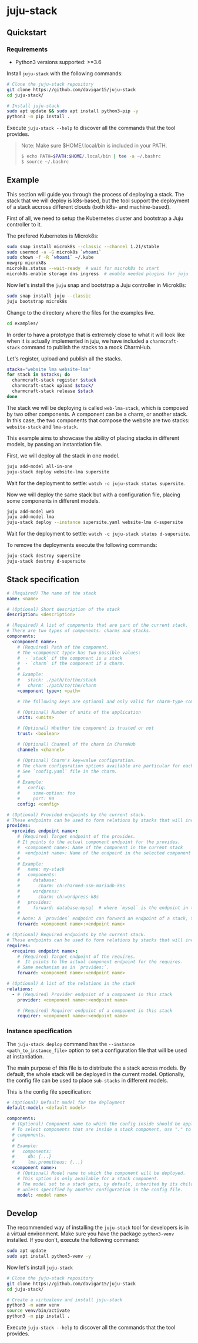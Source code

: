 <!-- Copyright 2021 Canonical Ltd.
See LICENSE file for licensing details. -->

# juju-stack

## Quickstart

### Requirements

- Python3 versions supported: >=3.6

Install `juju-stack` with the following commands:

```bash
# Clone the juju-stack repository
git clone https://github.com/davigar15/juju-stack
cd juju-stack/

# Install juju-stack
sudo apt update && sudo apt install python3-pip -y
python3 -m pip install .
```

Execute `juju-stack --help` to discover all the commands that the tool provides.

> Note: Make sure $HOME/.local/bin is included in your PATH.
>
> ```bash
> $ echo PATH=$PATH:$HOME/.local/bin | tee -a ~/.bashrc
> $ source ~/.bashrc
> ```

## Example

This section will guide you through the process of deploying a stack. The stack that we will deploy is k8s-based, but the tool support the deployment of a stack accross different clouds (both k8s- and machine-based).

First of all, we need to setup the Kubernetes cluster and bootstrap a Juju controller to it.

The prefered Kubernetes is Microk8s:

```bash
sudo snap install microk8s --classic --channel 1.21/stable
sudo usermod -a -G microk8s `whoami`
sudo chown -f -R `whoami` ~/.kube
newgrp microk8s
microk8s.status --wait-ready  # wait for microk8s to start
microk8s.enable storage dns ingress  # enable needed plugins for juju
```

Now let's install the `juju` snap and bootstrap a Juju controller in Microk8s:

```bash
sudo snap install juju --classic
juju bootstrap microk8s
```

Change to the directory where the files for the examples live.

```bash
cd examples/
```

In order to have a prototype that is extremely close to what it will look like when it is actually implemented in juju, we have included a `charmcraft-stack` command to publish the stacks to a mock CharmHub.

Let's register, upload and publish all the stacks.

```bash
stacks="website lma website-lma"
for stack in $stacks; do
  charmcraft-stack register $stack
  charmcraft-stack upload $stack/
  charmcraft-stack release $stack
done
```

The stack we will be deploying is called `web-lma-stack`, which is composed by two other components. A component can be a charm, or another stack. In this case, the two components that compose the website are two stacks: `website-stack` and `lma-stack`.

This example aims to showcase the ability of placing stacks in different models, by passing an instantiation file.

First, we will deploy all the stack in one model.

```bash
juju add-model all-in-one
juju-stack deploy website-lma supersite
```

Wait for the deployment to settle: `watch -c juju-stack status supersite`.

Now we will deploy the same stack but with a configuration file, placing some components in different models.

```bash
juju add-model web
juju add-model lma
juju-stack deploy --instance supersite.yaml website-lma d-supersite
```

Wait for the deployment to settle: `watch -c juju-stack status d-supersite`.

To remove the deployments execute the following commands:

```bash
juju-stack destroy supersite
juju-stack destroy d-supersite
```

## Stack specification

```yaml
# (Required) The name of the stack
name: <name>

# (Optional) Short description of the stack
description: <description>

# (Required) A list of components that are part of the current stack.
# There are two types of components: charms and stacks.
components:
  <component name>:
    # (Required) Path of the component.
    # The <component type> has two possible values:
    #  - `stack` if the component is a stack
    #  - `charm` if the component if a charm.
    #
    # Example:
    #   stack: ./path/to/the/stack
    #   charm: ./path/to/the/charm
    <component type>: <path>

    # The following keys are optional and only valid for charm-type components

    # (Optional) Number of units of the application
    units: <units>

    # (Optional) Whether the component is trusted or not
    trust: <boolean>

    # (Optional) Channel of the charm in CharmHub
    channel: <channel>

    # (Optional) Charm's key=value configuration.
    # The charm configuration options available are particular for each individual charm.
    # See `config.yaml` file in the charm.
    #
    # Example:
    #   config:
    #     some-option: foo
    #     port: 80
    config: <config>

# (Optional) Provided endpoints by the current stack.
# These endpoints can be used to form relations by stacks that will include the current stack as a component.
provides:
  <provides endpoint name>:
    # (Required) Target endpoint of the provides.
    # It points to the actual component endpoint for the provides.
    #  <component name>: Name of the component in the current stack
    #  <endpoint name>: Name of the endpoint in the selected component
    #
    # Example:
    #   name: my-stack
    #   components:
    #     database:
    #       charm: ch:charmed-osm-mariadb-k8s
    #     wordpress:
    #       charm: ch:wordpress-k8s
    #   provides:
    #     forward: database:mysql  # where `mysql` is the endpoint in the `database` component.
    #
    # Note: A `provides` endpoint can forward an endpoint of a stack, that itself forwards to a charm endpoint.
    forward: <component name>:<endpoint name>

# (Optional) Required endpoints by the current stack.
# These endpoints can be used to form relations by stacks that will include the current stack as a component.
requires:
  <requires endpoint name>:
    # (Required) Target endpoint of the requires.
    #  It points to the actual component endpoint for the requires.
    # Same mechanism as in `provides:`.
    forward: <component name>:<endpoint name>

# (Optional) A list of the relations in the stack
relations:
  - # (Required) Provider endpoint of a component in this stack
    provider: <component name>:<endpoint name>

    # (Required) Requirer endpoint of a component in this stack
    requirer: <component name>:<endpoint name>
```

### Instance specification

The `juju-stack deploy` command has the `--instance <path_to_instance_file>` option to set a configuration file that will be used at instantiation.

The main purpose of this file is to distribute the a stack across models. By default, the whole stack will be deployed in the current model. Optionally, the config file can be used to place `sub-stacks` in different models.

This is the config file specification:

```yaml
# (Optional) Default model for the deployment
default-model: <default model>

components:
  # (Optional) Component name to which the config inside should be applied to.
  # To select components that are inside a stack component, use "." to join the two (or more)
  # components.
  #
  # Example:
  #   components:
  #     db: {...}
  #     lma.prometheus: {...}
  <component name>:
    # (Optional) Model name to which the component will be deployed.
    # This option is only available for a stack component.
    # The model set to a stack gets, by default, inherited by its child components,
    # unless specified by another configuration in the config file.
    model: <model name>
```

## Develop

The recommended way of installing the `juju-stack` tool for developers is in a virtual environment. Make sure you have the package `python3-venv` installed. If you don't, execute the following command:

```bash
sudo apt update
sudo apt install python3-venv -y
```

Now let's install `juju-stack`

```bash
# Clone the juju-stack repository
git clone https://github.com/davigar15/juju-stack
cd juju-stack/

# Create a virtualenv and install juju-stack
python3 -m venv venv
source venv/bin/activate
python3 -m pip install .
```

Execute `juju-stack --help` to discover all the commands that the tool provides.

